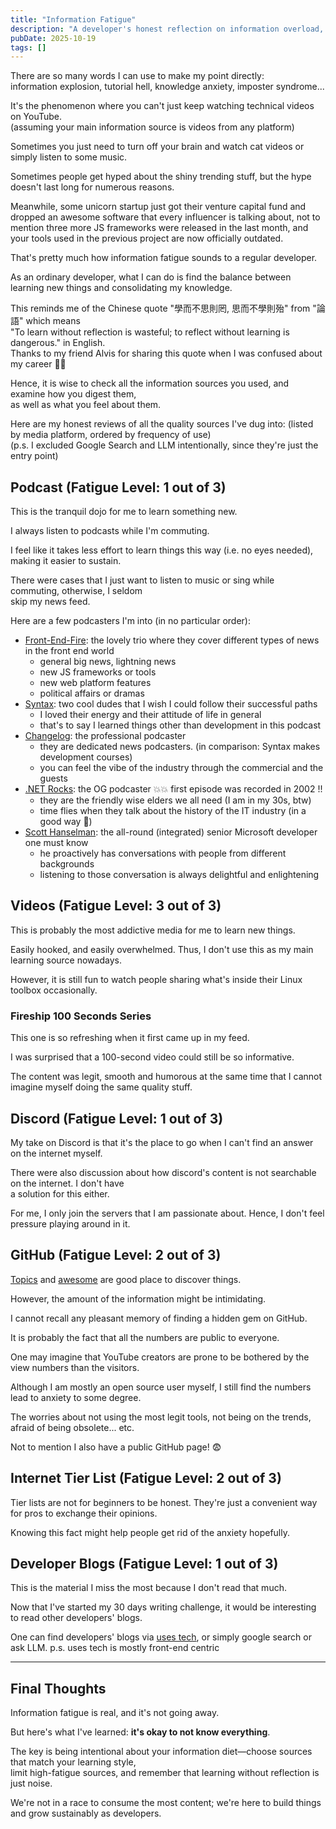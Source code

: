 ```yaml
---
title: "Information Fatigue"
description: "A developer's honest reflection on information overload, tutorial hell, and finding balance between learning new things and consolidating knowledge. Includes fatigue ratings for different tech learning sources."
pubDate: 2025-10-19
tags: []
---
```


There are so many words I can use to make my point directly:  
information explosion, tutorial hell, knowledge anxiety, imposter syndrome...

It's the phenomenon where you can't just keep watching technical videos on YouTube.  
(assuming your main information source is videos from any platform)

Sometimes you just need to turn off your brain and watch cat videos or simply listen to some music.

Sometimes people get hyped about the shiny trending stuff, but the hype doesn't last long for numerous reasons.

Meanwhile, some unicorn startup just got their venture capital fund and dropped an awesome software
that every influencer is talking about, not to mention three more JS frameworks were released
in the last month, and your tools used in the previous project are now officially outdated.

That's pretty much how information fatigue sounds to a regular developer.

As an ordinary developer, what I can do is find the balance between learning new things
and consolidating my knowledge.

This reminds me of the Chinese quote "學而不思則罔, 思而不學則殆" from "論語" which means  
"To learn without reflection is wasteful; to reflect without learning is dangerous." in English.  
Thanks to my friend Alvis for sharing this quote when I was confused about my career 🤜🤛

Hence, it is wise to check all the information sources you used, and examine how you digest them,  
as well as what you feel about them.

Here are my honest reviews of all the quality sources I've dug into:
(listed by media platform, ordered by frequency of use)  
(p.s. I excluded Google Search and LLM intentionally, since they're just the entry point)

## Podcast (Fatigue Level: 1 out of 3)

This is the tranquil dojo for me to learn something new.

I always listen to podcasts while I'm commuting.

I feel like it takes less effort to learn things this way (i.e. no eyes needed), making it easier to sustain.

There were cases that I just want to listen to music or sing while commuting, otherwise, I seldom  
skip my news feed.

Here are a few podcasters I'm into (in no particular order):

- [Front-End-Fire](https://front-end-fire.com/): the lovely trio where they cover different types of news in the front end world
  - general big news, lightning news
  - new JS frameworks or tools
  - new web platform features
  - political affairs or dramas
- [Syntax](https://syntax.fm/): two cool dudes that I wish I could follow their successful paths
  - I loved their energy and their attitude of life in general
  - that's to say I learned things other than development in this podcast
- [Changelog](https://changelog.com/podcast): the professional podcaster
  - they are dedicated news podcasters. (in comparison: Syntax makes development courses)
  - you can feel the vibe of the industry through the commercial and the guests
- [.NET Rocks](https://www.dotnetrocks.com/about): the OG podcaster 💥💥 first episode was recorded in 2002 !!
  - they are the friendly wise elders we all need (I am in my 30s, btw)
  - time flies when they talk about the history of the IT industry (in a good way 🎷)
- [Scott Hanselman](https://www.hanselman.com/): the all-round (integrated) senior Microsoft developer one must know
  - he proactively has conversations with people from different backgrounds
  - listening to those conversation is always delightful and enlightening

## Videos (Fatigue Level: 3 out of 3)

This is probably the most addictive media for me to learn new things.

Easily hooked, and easily overwhelmed. Thus, I don't use this as my main learning source nowadays.

However, it is still fun to watch people sharing what's inside their Linux toolbox occasionally.

### Fireship 100 Seconds Series

This one is so refreshing when it first came up in my feed.

I was surprised that a 100-second video could still be so informative.

The content was legit, smooth and humorous at the same time that I cannot imagine myself doing
the same quality stuff.

## Discord (Fatigue Level: 1 out of 3)

My take on Discord is that it's the place to go when I can't find an answer on the internet myself.  

There were also discussion about how discord's content is not searchable on the internet. I don't have  
a solution for this either.

For me, I only join the servers that I am passionate about. Hence, I don't feel pressure playing around in it.

## GitHub (Fatigue Level: 2 out of 3)

[Topics](https://github.com/topics) and [awesome](https://github.com/sindresorhus/awesome) are good place to discover things.

However, the amount of the information might be intimidating.

I cannot recall any pleasant memory of finding a hidden gem on GitHub.

It is probably the fact that all the numbers are public to everyone.

One may imagine that YouTube creators are prone to be bothered by the view numbers than the visitors.

Although I am mostly an open source user myself, I still find the numbers lead to anxiety to some degree.

The worries about not using the most legit tools, not being on the trends, afraid of being obsolete... etc.

Not to mention I also have a public GitHub page! 😨

## Internet Tier List (Fatigue Level: 2 out of 3)

Tier lists are not for beginners to be honest. They're just a convenient way for pros to exchange their opinions.

Knowing this fact might help people get rid of the anxiety hopefully.

## Developer Blogs (Fatigue Level: 1 out of 3)

This is the material I miss the most because I don't read that much.

Now that I've started my 30 days writing challenge, it would be interesting to read other developers' blogs.

One can find developers' blogs via [uses tech](https://uses.tech/), or simply google search or ask LLM.
p.s. uses tech is mostly front-end centric

---

## Final Thoughts

Information fatigue is real, and it's not going away.

But here's what I've learned: **it's okay to not know everything**.

The key is being intentional about your information diet—choose sources that match your learning style,  
limit high-fatigue sources, and remember that learning without reflection is just noise.

We're not in a race to consume the most content; we're here to build things and grow sustainably as developers.
